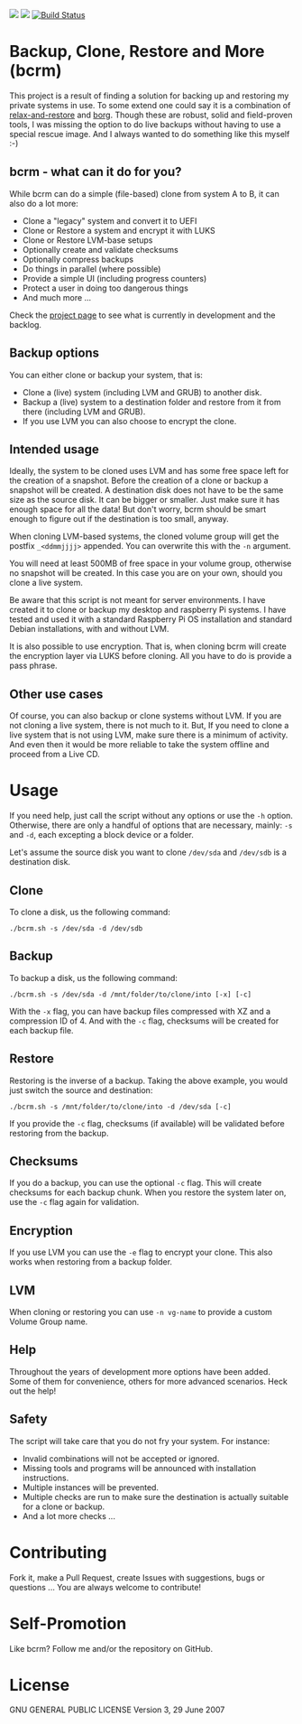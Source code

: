 ![](https://rawgit.com/Jeansen/assets/master/project-status.svg)
[![](https://rawgit.com/Jeansen/assets/master/license.svg)](LICENSE)
[![Build Status](https://travis-ci.org/Jeansen/bcrm.svg?branch=master)](https://travis-ci.org/Jeansen/bcrm)


# Backup, Clone, Restore and More (bcrm)

This project is a result of finding a solution for backing up and restoring my private systems in use. To some extend
one could say it is a combination of [relax-and-restore](http://relax-and-recover.org) and
[borg](https://www.borgbackup.org). Though these are robust, solid and field-proven tools, I was missing the option to
do live backups without having to use a special rescue image. And I always wanted to do something like this myself :-)

## bcrm - what can it do for you?

While bcrm can do a simple (file-based) clone from system A to B, it can also do a lot more:

-   Clone a "legacy" system and convert it to UEFI
-   Clone or Restore a system and encrypt it with LUKS
-   Clone or Restore LVM-base setups
-   Optionally create and validate checksums
-   Optionally compress backups
-   Do things in parallel (where possible)
-   Provide a simple UI (including progress counters)
-   Protect a user in doing too dangerous things
-   And much more ... 

Check the [project page](https://github.com/Jeansen/bcrm/projects/1) to see what is currently in development and the 
backlog.

## Backup options

You can either clone or backup your system, that is:

-   Clone a (live) system (including LVM and GRUB) to another disk.
-   Backup a (live) system to a destination folder and restore from it from there (including LVM and GRUB).
-   If you use LVM you can also choose to encrypt the clone.

## Intended usage

Ideally, the system to be cloned uses LVM and has some free space left for the creation of a snapshot. Before the 
creation of a clone or backup a snapshot will be created. A destination disk does not have to be the same size as the
source disk. It can be bigger or smaller. Just make sure it has enough space for all the data! But don't worry, bcrm
should be smart enough to figure out if the destination is too small, anyway.

When cloning LVM-based systems, the cloned volume group will get the postfix `_<ddmmjjjj>` appended. You can
overwrite this with the `-n` argument.

You will need at least 500MB of free space in your volume group, otherwise no snapshot will be created. In this case you
are on your own, should you clone a live system.

Be aware that this script is not meant for server environments. I have created it to clone or backup my desktop and 
raspberry Pi systems. I have tested and used it with a standard Raspberry Pi OS installation and standard Debian installations,
with and without LVM.

It is also possible to use encryption. That is, when cloning bcrm will create the encryption layer via LUKS before cloning.
All you have to do is provide a pass phrase.

## Other use cases

Of course, you can also backup or clone systems without LVM. If you are not cloning a live system, there is not much to
it. But, If you need to clone a live system that is not using LVM, make sure there is a minimum of activity. And even 
then it would be more reliable to take the system offline and proceed from a Live CD.

# Usage

If you need help, just call the script without any options or use the `-h` option.  Otherwise, there are only a handful
of options that are necessary, mainly: `-s` and `-d`, each excepting a block device or a folder.

Let's assume the source disk you want to clone `/dev/sda` and `/dev/sdb` is a destination disk.

## Clone

To clone a disk, us the following command:

    ./bcrm.sh -s /dev/sda -d /dev/sdb

## Backup

To backup a disk, us the following command:

    ./bcrm.sh -s /dev/sda -d /mnt/folder/to/clone/into [-x] [-c]

With the `-x` flag, you can have backup files compressed with XZ and a compression ID of 4. 
And with the `-c` flag, checksums will be created for each backup file.

## Restore

Restoring is the inverse of a backup. Taking the above example, you would just switch the source and
destination:

    ./bcrm.sh -s /mnt/folder/to/clone/into -d /dev/sda [-c]

If you provide the `-c` flag, checksums (if available) will be validated before restoring from the backup.

## Checksums

If you do a backup, you can use the optional `-c` flag. This will create checksums for each backup chunk. When you
restore the system later on, use the `-c` flag again for validation.

## Encryption

If you use LVM you can use the `-e` flag to encrypt your clone. This also works when restoring from a backup folder.

## LVM

When cloning or restoring you can use `-n vg-name` to provide a custom Volume Group name.

## Help

Throughout the years of development more options have been added. Some of them for convenience, others for more advanced scenarios.
Heck out the help!

## Safety

The script will take care that you do not fry your system. For instance:

- Invalid combinations will not be accepted or ignored.
- Missing tools and programs will be announced with installation instructions. 
- Multiple instances will be prevented.
- Multiple checks are run to make sure the destination is actually suitable for a clone or backup.
- And a lot more checks ...

# Contributing

Fork it, make a Pull Request, create Issues with suggestions, bugs or questions ... You are always welcome to contribute!

# Self-Promotion

Like bcrm? Follow me and/or the repository on GitHub.

# License

GNU GENERAL PUBLIC LICENSE Version 3, 29 June 2007
